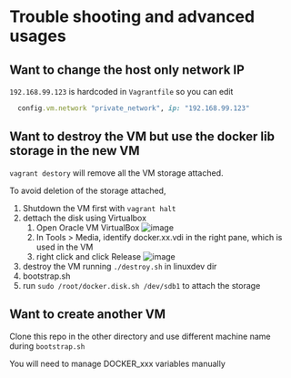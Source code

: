 <!---
title: Trouble shooting and advanced usages
date: 2021-10-15
--->

# Trouble shooting and advanced usages

## Want to change the host only network IP

`192.168.99.123` is hardcoded in `Vagrantfile` so you can edit

```ruby
  config.vm.network "private_network", ip: "192.168.99.123"
```

## Want to destroy the VM but use the docker lib storage in the new VM

`vagrant destory` will remove all the VM storage attached.

To avoid deletion of the storage attached, 

1. Shutdown the VM first with `vagrant halt`
2. dettach the disk using Virtualbox
    1. Open Oracle VM VirtualBox
![image](https://user-images.githubusercontent.com/5399854/137492415-55e4939a-e0fc-4b2c-9310-0c80cc0a4835.png)
    2. In Tools > Media, identify docker.xx.vdi in the right pane, which is used in the VM
    3. right click and click Release
![image](https://user-images.githubusercontent.com/5399854/137492552-765d1f06-52e9-4c98-b7ed-8b153c3fd7db.png)
3. destroy the VM running `./destroy.sh` in linuxdev dir
4. bootstrap.sh
5. run `sudo /root/docker.disk.sh /dev/sdb1` to attach the storage

## Want to create another VM

Clone this repo in the other directory and use different machine name during `bootstrap.sh`

You will need to manage DOCKER_xxx variables manually
